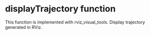 # displayTrajectory function

This function is implemented with rviz_visual_tools. Display trajectory generated in RViz.
